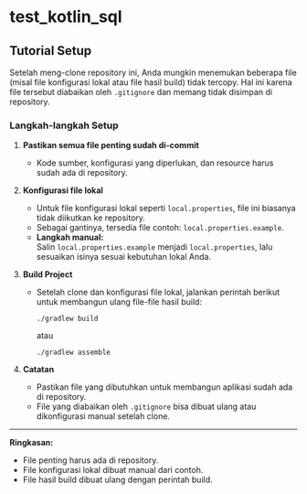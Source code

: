 # test_kotlin_sql

## Tutorial Setup

Setelah meng-clone repository ini, Anda mungkin menemukan beberapa file (misal file konfigurasi lokal atau file hasil build) tidak tercopy. Hal ini karena file tersebut diabaikan oleh `.gitignore` dan memang tidak disimpan di repository.

### Langkah-langkah Setup

1. **Pastikan semua file penting sudah di-commit**
   - Kode sumber, konfigurasi yang diperlukan, dan resource harus sudah ada di repository.

2. **Konfigurasi file lokal**
   - Untuk file konfigurasi lokal seperti `local.properties`, file ini biasanya tidak diikutkan ke repository.
   - Sebagai gantinya, tersedia file contoh: `local.properties.example`.
   - **Langkah manual:**  
     Salin `local.properties.example` menjadi `local.properties`, lalu sesuaikan isinya sesuai kebutuhan lokal Anda.

3. **Build Project**
   - Setelah clone dan konfigurasi file lokal, jalankan perintah berikut untuk membangun ulang file-file hasil build:
     ```
     ./gradlew build
     ```
     atau
     ```
     ./gradlew assemble
     ```

4. **Catatan**
   - Pastikan file yang dibutuhkan untuk membangun aplikasi sudah ada di repository.
   - File yang diabaikan oleh `.gitignore` bisa dibuat ulang atau dikonfigurasi manual setelah clone.

---

**Ringkasan:**  
- File penting harus ada di repository.  
- File konfigurasi lokal dibuat manual dari contoh.  
- File hasil build dibuat ulang dengan perintah build.

